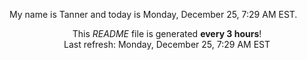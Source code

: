 My name is Tanner and today is Monday, December 25, 7:29 AM EST.

<p align="center">This <i>README</i> file is generated <b>every 3 hours</b>!</br>Last refresh: Monday, December 25, 7:29 AM EST<br /></p>
